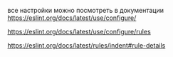 все настройки можно посмотреть в документации https://eslint.org/docs/latest/use/configure/

https://eslint.org/docs/latest/use/configure/rules

https://eslint.org/docs/latest/rules/indent#rule-details